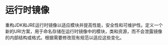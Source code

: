 # 运行时镜像

重构JDK和JRE运行时镜像以适应模块并提高性能，安全性和可维护性。定义一个新的URI方案，用于命名存储在运行时镜像中的模块，类和资源，而不会泄露镜像的内部结构或格式。根据需要修改现有规范以适应这些变化。

